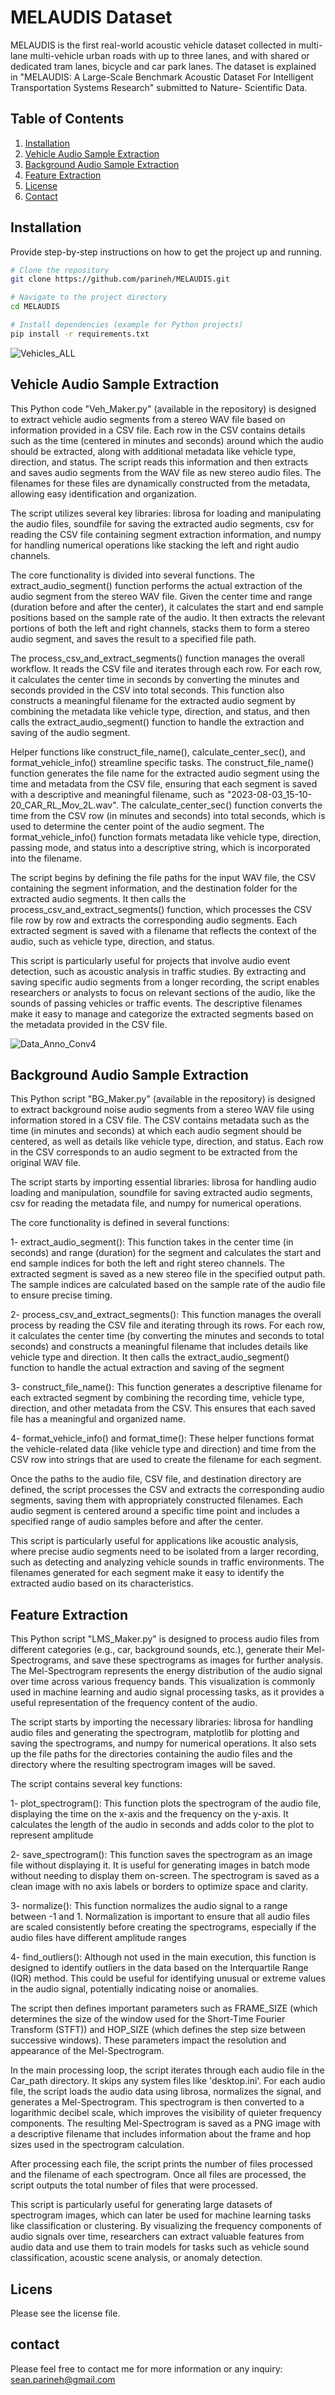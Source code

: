 # MELAUDIS Dataset

MELAUDIS is the first real-world acoustic vehicle dataset collected in multi-lane multi-vehicle urban roads with up to three lanes, and with shared or dedicated tram lanes, bicycle and car park lanes. The dataset is explained in "MELAUDIS: A Large-Scale Benchmark Acoustic Dataset For Intelligent Transportation Systems Research" submitted to Nature- Scientific Data.

## Table of Contents
1. [Installation](#installation)
2. [Vehicle Audio Sample Extraction](#vehicle-audio-sample-extraction)
3. [Background Audio Sample Extraction](#background-audio-sample-extraction)
4. [Feature Extraction](#feature-extraction)
5. [License](#license)
6. [Contact](#contact)

## Installation

Provide step-by-step instructions on how to get the project up and running.
```bash
# Clone the repository
git clone https://github.com/parineh/MELAUDIS.git

# Navigate to the project directory
cd MELAUDIS

# Install dependencies (example for Python projects)
pip install -r requirements.txt
```



![Vehicles_ALL](https://github.com/user-attachments/assets/eb058fd7-dc2c-4abf-9d74-2beceb35fa19)


## Vehicle Audio Sample Extraction
This Python code "Veh_Maker.py" (available in the repository) is designed to extract vehicle audio segments from a stereo WAV file based on information provided in a CSV file. Each row in the CSV contains details such as the time (centered in minutes and seconds) around which the audio should be extracted, along with additional metadata like vehicle type, direction, and status. The script reads this information and then extracts and saves audio segments from the WAV file as new stereo audio files. The filenames for these files are dynamically constructed from the metadata, allowing easy identification and organization.

The script utilizes several key libraries: librosa for loading and manipulating the audio files, soundfile for saving the extracted audio segments, csv for reading the CSV file containing segment extraction information, and numpy for handling numerical operations like stacking the left and right audio channels.

The core functionality is divided into several functions. The extract_audio_segment() function performs the actual extraction of the audio segment from the stereo WAV file. Given the center time and range (duration before and after the center), it calculates the start and end sample positions based on the sample rate of the audio. It then extracts the relevant portions of both the left and right channels, stacks them to form a stereo audio segment, and saves the result to a specified file path.

The process_csv_and_extract_segments() function manages the overall workflow. It reads the CSV file and iterates through each row. For each row, it calculates the center time in seconds by converting the minutes and seconds provided in the CSV into total seconds. This function also constructs a meaningful filename for the extracted audio segment by combining the metadata like vehicle type, direction, and status, and then calls the extract_audio_segment() function to handle the extraction and saving of the audio segment.

Helper functions like construct_file_name(), calculate_center_sec(), and format_vehicle_info() streamline specific tasks. The construct_file_name() function generates the file name for the extracted audio segment using the time and metadata from the CSV file, ensuring that each segment is saved with a descriptive and meaningful filename, such as "2023-08-03_15-10-20_CAR_RL_Mov_2L.wav". The calculate_center_sec() function converts the time from the CSV row (in minutes and seconds) into total seconds, which is used to determine the center point of the audio segment. The format_vehicle_info() function formats metadata like vehicle type, direction, passing mode, and status into a descriptive string, which is incorporated into the filename.

The script begins by defining the file paths for the input WAV file, the CSV containing the segment information, and the destination folder for the extracted audio segments. It then calls the process_csv_and_extract_segments() function, which processes the CSV file row by row and extracts the corresponding audio segments. Each extracted segment is saved with a filename that reflects the context of the audio, such as vehicle type, direction, and status.

This script is particularly useful for projects that involve audio event detection, such as acoustic analysis in traffic studies. By extracting and saving specific audio segments from a longer recording, the script enables researchers or analysts to focus on relevant sections of the audio, like the sounds of passing vehicles or traffic events. The descriptive filenames make it easy to manage and categorize the extracted segments based on the metadata provided in the CSV file.

![Data_Anno_Conv4](https://github.com/user-attachments/assets/7c7b012d-5956-4b78-9100-84a709575293)

## Background Audio Sample Extraction
This Python script "BG_Maker.py" (available in the repository) is designed to extract background noise audio segments from a stereo WAV file using information stored in a CSV file. The CSV contains metadata such as the time (in minutes and seconds) at which each audio segment should be centered, as well as details like vehicle type, direction, and status. Each row in the CSV corresponds to an audio segment to be extracted from the original WAV file.

The script starts by importing essential libraries: librosa for handling audio loading and manipulation, soundfile for saving extracted audio segments, csv for reading the metadata file, and numpy for numerical operations.

The core functionality is defined in several functions:

1- extract_audio_segment(): This function takes in the center time (in seconds) and range (duration) for the segment and calculates the start and end sample indices for both the left and right stereo channels. The extracted segment is saved as a new stereo file in the specified output path. The sample indices are calculated based on the sample rate of the audio file to ensure precise timing.

2- process_csv_and_extract_segments(): This function manages the overall process by reading the CSV file and iterating through its rows. For each row, it calculates the center time (by converting the minutes and seconds to total seconds) and constructs a meaningful filename that includes details like vehicle type and direction. It then calls the extract_audio_segment() function to handle the actual extraction and saving of the segment

3- construct_file_name(): This function generates a descriptive filename for each extracted segment by combining the recording time, vehicle type, direction, and other metadata from the CSV. This ensures that each saved file has a meaningful and organized name.

4- format_vehicle_info() and format_time(): These helper functions format the vehicle-related data (like vehicle type and direction) and time from the CSV row into strings that are used to create the filename for each segment.

Once the paths to the audio file, CSV file, and destination directory are defined, the script processes the CSV and extracts the corresponding audio segments, saving them with appropriately constructed filenames. Each audio segment is centered around a specific time point and includes a specified range of audio samples before and after the center.

This script is particularly useful for applications like acoustic analysis, where precise audio segments need to be isolated from a larger recording, such as detecting and analyzing vehicle sounds in traffic environments. The filenames generated for each segment make it easy to identify the extracted audio based on its characteristics.


## Feature Extraction
This Python script "LMS_Maker.py" is designed to process audio files from different categories (e.g., car, background sounds, etc.), generate their Mel-Spectrograms, and save these spectrograms as images for further analysis. The Mel-Spectrogram represents the energy distribution of the audio signal over time across various frequency bands. This visualization is commonly used in machine learning and audio signal processing tasks, as it provides a useful representation of the frequency content of the audio.

The script starts by importing the necessary libraries: librosa for handling audio files and generating the spectrogram, matplotlib for plotting and saving the spectrograms, and numpy for numerical operations. It also sets up the file paths for the directories containing the audio files and the directory where the resulting spectrogram images will be saved.

The script contains several key functions:

1- plot_spectrogram(): This function plots the spectrogram of the audio file, displaying the time on the x-axis and the frequency on the y-axis. It calculates the length of the audio in seconds and adds color to the plot to represent amplitude

2- save_spectrogram(): This function saves the spectrogram as an image file without displaying it. It is useful for generating images in batch mode without needing to display them on-screen. The spectrogram is saved as a clean image with no axis labels or borders to optimize space and clarity.

3- normalize(): This function normalizes the audio signal to a range between -1 and 1. Normalization is important to ensure that all audio files are scaled consistently before creating the spectrograms, especially if the audio files have different amplitude ranges

4- find_outliers(): Although not used in the main execution, this function is designed to identify outliers in the data based on the Interquartile Range (IQR) method. This could be useful for identifying unusual or extreme values in the audio signal, potentially indicating noise or anomalies.

The script then defines important parameters such as FRAME_SIZE (which determines the size of the window used for the Short-Time Fourier Transform (STFT)) and HOP_SIZE (which defines the step size between successive windows). These parameters impact the resolution and appearance of the Mel-Spectrogram.

In the main processing loop, the script iterates through each audio file in the Car_path directory. It skips any system files like 'desktop.ini'. For each audio file, the script loads the audio data using librosa, normalizes the signal, and generates a Mel-Spectrogram. This spectrogram is then converted to a logarithmic decibel scale, which improves the visibility of quieter frequency components. The resulting Mel-Spectrogram is saved as a PNG image with a descriptive filename that includes information about the frame and hop sizes used in the spectrogram calculation.

After processing each file, the script prints the number of files processed and the filename of each spectrogram. Once all files are processed, the script outputs the total number of files that were processed.

This script is particularly useful for generating large datasets of spectrogram images, which can later be used for machine learning tasks like classification or clustering. By visualizing the frequency components of audio signals over time, researchers can extract valuable features from audio data and use them to train models for tasks such as vehicle sound classification, acoustic scene analysis, or anomaly detection.


## Licens

Please see the license file.


## contact

Please feel free to contact me for more information or any inquiry:
sean.parineh@gmail.com
